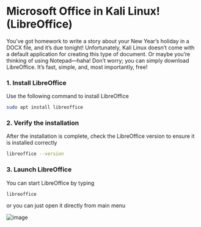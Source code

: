 # Microsoft Office in Kali Linux! (LibreOffice)

You’ve got homework to write a story about your New Year’s holiday in a DOCX file, and it’s due tonight! Unfortunately, Kali Linux doesn’t come with a default application for creating this type of document. Or maybe you’re thinking of using Notepad—haha! Don’t worry; you can simply download LibreOffice. It’s fast, simple, and, most importantly, free!

### 1. Install LibreOffice

Use the following command to install LibreOffice

```bash
sudo apt install libreoffice
```

### 2. Verify the installation

After the installation is complete, check the LibreOffice version to ensure it is installed correctly

```bash
libreoffice --version
```

### 3. Launch LibreOffice

You can start LibreOffice by typing

```bash
libreoffice 
```
or you can just open it directly from main menu

![image](https://github.com/user-attachments/assets/a6b65bc6-bd73-4ace-a08d-449a66734e62)



